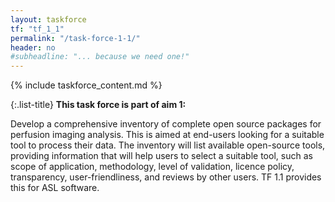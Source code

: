 ```yaml
---
layout: taskforce
tf: "tf_1_1"
permalink: "/task-force-1-1/"
header: no
#subheadline: "... because we need one!"
---
```


{% include taskforce_content.md %}

{:.list-title}
**This task force is part of aim 1:**

Develop a comprehensive inventory of complete open source packages for perfusion imaging analysis. This is aimed at end-users looking for a suitable tool to process their data. The inventory will list available open-source tools, providing information that will help users to select a suitable tool, such as scope of application, methodology, level of validation, licence policy, transparency, user-friendliness, and reviews by other users. TF 1.1 provides this for ASL software.
